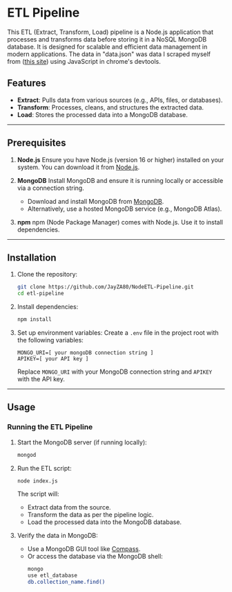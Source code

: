 # ETL Pipeline

This ETL (Extract, Transform, Load) pipeline is a Node.js application that processes and transforms data before storing it in a NoSQL MongoDB database. It is designed for scalable and efficient data management in modern applications. The data in "data.json" was data I scraped myself from ([this site](https://vt.poi.cat/vtuber/ceres-fauna)) using JavaScript in chrome's devtools.

## Features
- **Extract**: Pulls data from various sources (e.g., APIs, files, or databases).
- **Transform**: Processes, cleans, and structures the extracted data.
- **Load**: Stores the processed data into a MongoDB database.

---

## Prerequisites

1. **Node.js**
   Ensure you have Node.js (version 16 or higher) installed on your system. You can download it from [Node.js](https://nodejs.org/).

2. **MongoDB**
   Install MongoDB and ensure it is running locally or accessible via a connection string.
   - Download and install MongoDB from [MongoDB](https://www.mongodb.com/try/download/community).
   - Alternatively, use a hosted MongoDB service (e.g., MongoDB Atlas).

3. **npm**
   npm (Node Package Manager) comes with Node.js. Use it to install dependencies.

---

## Installation

1. Clone the repository:
   ```bash
   git clone https://github.com/JayZA80/NodeETL-Pipeline.git
   cd etl-pipeline
   ```

2. Install dependencies:
   ```bash
   npm install
   ```

3. Set up environment variables:
   Create a `.env` file in the project root with the following variables:
   ```env
   MONGO_URI=[ your mongoDB connection string ]
   APIKEY=[ your API key ]
   ```
   Replace `MONGO_URI` with your MongoDB connection string and `APIKEY` with the API key.

---

## Usage

### Running the ETL Pipeline

1. Start the MongoDB server (if running locally):
   ```bash
   mongod
   ```

2. Run the ETL script:
   ```bash
   node index.js
   ```

   The script will:
   - Extract data from the source.
   - Transform the data as per the pipeline logic.
   - Load the processed data into the MongoDB database.

3. Verify the data in MongoDB:
   - Use a MongoDB GUI tool like [Compass](https://www.mongodb.com/products/compass).
   - Or access the database via the MongoDB shell:
     ```bash
     mongo
     use etl_database
     db.collection_name.find()
     ```
